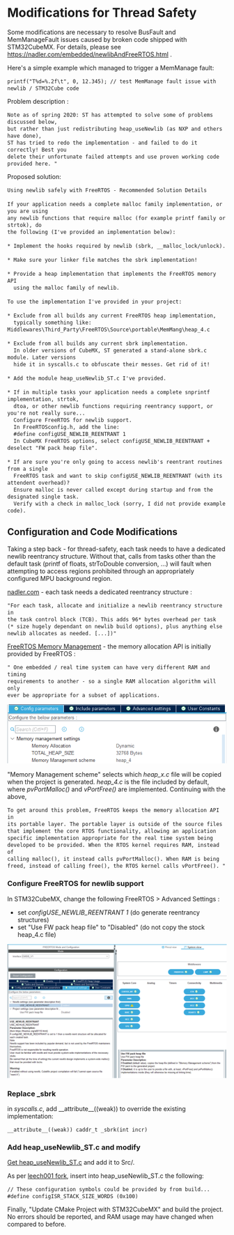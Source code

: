 # Modifications for Thread Safety

Some modifications are necessary to resolve BusFault and MemManageFault issues caused by broken code shipped with STM32CubeMX. For details, please see https://nadler.com/embedded/newlibAndFreeRTOS.html .

Here's a simple example which managed to trigger a MemManage fault:

	printf("T%d=%.2f\t", 0, 12.345); // test MemManage fault issue with newlib / STM32Cube code

Problem description :

	Note as of spring 2020: ST has attempted to solve some of problems discussed below, 
	but rather than just redistributing heap_useNewlib (as NXP and others have done), 
	ST has tried to redo the implementation - and failed to do it correctly! Best you 
	delete their unfortunate failed attempts and use proven working code provided here. "
	
Proposed solution:

	Using newlib safely with FreeRTOS - Recommended Solution Details

	If your application needs a complete malloc family implementation, or you are using 
	any newlib functions that require malloc (for example printf family or strtok), do 
	the following (I've provided an implementation below):

    * Implement the hooks required by newlib (sbrk, __malloc_lock/unlock).
    
    * Make sure your linker file matches the sbrk implementation!
    
    * Provide a heap implementation that implements the FreeRTOS memory API 
      using the malloc family of newlib.

	To use the implementation I've provided in your project:

    * Exclude from all builds any current FreeRTOS heap implementation, 
      typically something like: Middlewares\Third_Party\FreeRTOS\Source\portable\MemMang\heap_4.c
      
    * Exclude from all builds any current sbrk implementation. 
      In older versions of CubeMX, ST generated a stand-alone sbrk.c module. Later versions 
      hide it in syscalls.c to obfuscate their messes. Get rid of it!
      
    * Add the module heap_useNewlib_ST.c I've provided.
    
    * If in multiple tasks your application needs a complete snprintf implementation, strtok, 
      dtoa, or other newlib functions requiring reentrancy support, or you're not really sure...
      Configure FreeRTOS for newlib support. 
      In FreeRTOSconfig.h, add the line:
      #define configUSE_NEWLIB_REENTRANT 1
      In CubeMX FreeRTOS options, select configUSE_NEWLIB_REENTRANT + deselect "FW pack heap file".
      
    * If are sure you're only going to access newlib's reentrant routines from a single 
      FreeRTOS task and want to skip configUSE_NEWLIB_REENTRANT (with its attendent overhead)? 
      Ensure malloc is never called except during startup and from the designated single task. 
      Verify with a check in malloc_lock (sorry, I did not provide example code).


## Configuration and Code Modifications

Taking a step back - for thread-safety, each task needs to have a dedicated newlib reentrancy structure. Without that, calls from tasks other than the default task (printf of floats, strToDouble conversion, ...) will fault when attempting to access regions prohibited through an appropriately configured MPU background region.


[nadler.com](https://nadler.com/embedded/newlibAndFreeRTOS.html) - each task needs a dedicated reentrancy structure :

	"For each task, allocate and initialize a newlib reentrancy structure in 
	the task control block (TCB). This adds 96* bytes overhead per task 
	(* size hugely dependant on newlib build options), plus anything else 
	newlib allocates as needed. [...])"

[FreeRTOS Memory Management](https://www.freertos.org/a00111.html) - the memory allocation API is initially provided by FreeRTOS :

	" One embedded / real time system can have very different RAM and timing 
	requirements to another - so a single RAM allocation algorithm will only 
	ever be appropriate for a subset of applications.

![FreeRTOS memory allocation API](img/freertos_heap_4.png)

"Memory Management scheme" selects which *heap_x.c* file will be copied when the project is generated. *heap_4.c* is the file included by default, where *pvPortMalloc()* and *vPortFree()* are implemented. Continuing with the above,

	To get around this problem, FreeRTOS keeps the memory allocation API in 
	its portable layer. The portable layer is outside of the source files 
	that implement the core RTOS functionality, allowing an application 
	specific implementation appropriate for the real time system being 
	developed to be provided. When the RTOS kernel requires RAM, instead of 
	calling malloc(), it instead calls pvPortMalloc(). When RAM is being 
	freed, instead of calling free(), the RTOS kernel calls vPortFree(). "


### Configure FreeRTOS for newlib support

In STM32CubeMX, change the following FreeRTOS > Advanced Settings :

* set *configUSE_NEWLIB_REENTRANT 1* (do generate reentrancy structures) 
* set "Use FW pack heap file" to "Disabled" (do not copy the stock heap_4.c file)

![img/freertos_advanced_settings_reentrant.png](img/freertos_advanced_settings_reentrant.png)

### Replace \_sbrk

in *syscalls.c*, add \_\_attribute\_\_((weak)) to override the existing implementation:

	__attribute__((weak)) caddr_t _sbrk(int incr)

### Add heap\_useNewlib_ST.c and modify

[Get heap_useNewlib_ST.c](https://github.com/DRNadler/FreeRTOS_helpers/blob/master/heap_useNewlib_ST.c) and add it to Src/.


As per [leech001 fork](https://github.com/DRNadler/FreeRTOS_helpers/issues/3), insert into heap\_useNewlib_ST.c the following:

	// These configuration symbols could be provided by from build...
	#define configISR_STACK_SIZE_WORDS (0x100)


Finally, "Update CMake Project with STM32CubeMX" and build the project. No errors should be reported, and RAM usage may have changed when compared to before.